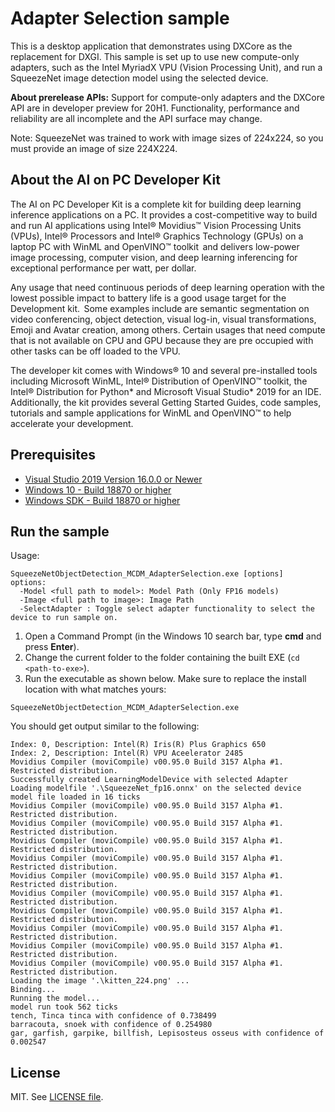 # Adapter Selection sample

This is a desktop application that demonstrates using DXCore as the replacement for DXGI. This sample is set up to use new compute-only adapters, such as the Intel MyriadX VPU (Vision Processing Unit), and run a SqueezeNet image detection model using the selected device.

**About prerelease APIs:** Support for compute-only adapters and the DXCore API are in developer preview for 20H1. Functionality, performance and reliability are all incomplete and the API surface may change.

Note: SqueezeNet was trained to work with image sizes of 224x224, so you must provide an image of size 224X224.

## About the AI on PC Developer Kit 
The AI on PC Developer Kit is a complete kit for building deep learning inference applications on a PC. It provides a cost-competitive way to build and run AI applications using Intel® Movidius™ Vision Processing Units (VPUs), Intel® Processors and Intel® Graphics Technology (GPUs) on a laptop PC with WinML and OpenVINO™ toolkit  and delivers low-power image processing, computer vision, and deep learning inferencing for exceptional performance per watt, per dollar. 

Any usage that need continuous periods of deep learning operation with the lowest possible impact to battery life is a good usage target for the Development kit.  Some examples include are semantic segmentation on video conferencing, object detection, visual log-in, visual transformations, Emoji and Avatar creation, among others. Certain usages that need compute that is not available on CPU and GPU because they are pre occupied with other tasks can be off loaded to the VPU.  

The developer kit comes with Windows® 10 and several pre-installed tools including Microsoft WinML, Intel® Distribution of OpenVINO™ toolkit, the Intel® Distribution for Python* and Microsoft Visual Studio* 2019 for an IDE. Additionally, the kit provides several Getting Started Guides, code samples, tutorials and sample applications for WinML and OpenVINO™ to help accelerate your development. 

## Prerequisites

- [Visual Studio 2019 Version 16.0.0 or Newer](https://visualstudio.microsoft.com/)
- [Windows 10 - Build 18870 or higher](https://www.microsoft.com/en-us/software-download/windowsinsiderpreviewiso)
- [Windows SDK - Build 18870 or higher](https://www.microsoft.com/en-us/software-download/windowsinsiderpreviewSDK)

## Run the sample
Usage:
```
SqueezeNetObjectDetection_MCDM_AdapterSelection.exe [options]
options:
  -Model <full path to model>: Model Path (Only FP16 models)
  -Image <full path to image>: Image Path
  -SelectAdapter : Toggle select adapter functionality to select the device to run sample on.
```

1. Open a Command Prompt (in the Windows 10 search bar, type **cmd** and press **Enter**).
2. Change the current folder to the folder containing the built EXE (`cd <path-to-exe>`).
3. Run the executable as shown below. Make sure to replace the install location with what matches yours:
  ```
  SqueezeNetObjectDetection_MCDM_AdapterSelection.exe
  ```
You should get output similar to the following:
  ```
  Index: 0, Description: Intel(R) Iris(R) Plus Graphics 650
  Index: 2, Description: Intel(R) VPU Aceelerator 2485
Movidius Compiler (moviCompile) v00.95.0 Build 3157 Alpha #1. Restricted distribution.
Successfully created LearningModelDevice with selected Adapter
Loading modelfile '.\SqueezeNet_fp16.onnx' on the selected device
model file loaded in 16 ticks
Movidius Compiler (moviCompile) v00.95.0 Build 3157 Alpha #1. Restricted distribution.
Movidius Compiler (moviCompile) v00.95.0 Build 3157 Alpha #1. Restricted distribution.
Movidius Compiler (moviCompile) v00.95.0 Build 3157 Alpha #1. Restricted distribution.
Movidius Compiler (moviCompile) v00.95.0 Build 3157 Alpha #1. Restricted distribution.
Movidius Compiler (moviCompile) v00.95.0 Build 3157 Alpha #1. Restricted distribution.
Movidius Compiler (moviCompile) v00.95.0 Build 3157 Alpha #1. Restricted distribution.
Movidius Compiler (moviCompile) v00.95.0 Build 3157 Alpha #1. Restricted distribution.
Movidius Compiler (moviCompile) v00.95.0 Build 3157 Alpha #1. Restricted distribution.
Movidius Compiler (moviCompile) v00.95.0 Build 3157 Alpha #1. Restricted distribution.
Movidius Compiler (moviCompile) v00.95.0 Build 3157 Alpha #1. Restricted distribution.
Loading the image '.\kitten_224.png' ...
Binding...
Running the model...
model run took 562 ticks
tench, Tinca tinca with confidence of 0.738499
barracouta, snoek with confidence of 0.254980
gar, garfish, garpike, billfish, Lepisosteus osseus with confidence of 0.002547
  ```



## License

MIT. See [LICENSE file](https://github.com/Microsoft/Windows-Machine-Learning/blob/master/LICENSE).